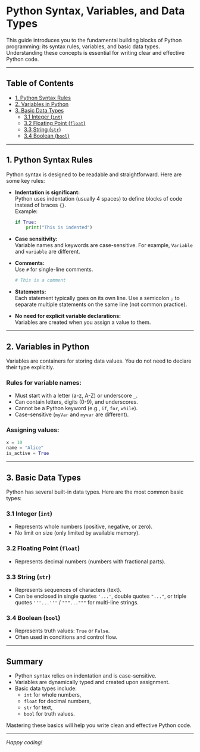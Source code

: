 # Python Syntax, Variables, and Data Types

This guide introduces you to the fundamental building blocks of Python programming: its syntax rules, variables, and basic data types. Understanding these concepts is essential for writing clear and effective Python code.

---

## Table of Contents

- [1. Python Syntax Rules](#1-python-syntax-rules)
- [2. Variables in Python](#2-variables-in-python)
- [3. Basic Data Types](#3-basic-data-types)
  - [3.1 Integer (`int`)](#31-integer-int)
  - [3.2 Floating Point (`float`)](#32-floating-point-float)
  - [3.3 String (`str`)](#33-string-str)
  - [3.4 Boolean (`bool`)](#34-boolean-bool)

---

## 1. Python Syntax Rules

Python syntax is designed to be readable and straightforward. Here are some key rules:

- **Indentation is significant:**  
  Python uses indentation (usually 4 spaces) to define blocks of code instead of braces `{}`.  
  Example:

  ```python
  if True:
      print("This is indented")
  ```

- **Case sensitivity:**  
  Variable names and keywords are case-sensitive. For example, `Variable` and `variable` are different.

- **Comments:**  
  Use `#` for single-line comments.

  ```python
  # This is a comment
  ```

- **Statements:**  
  Each statement typically goes on its own line. Use a semicolon `;` to separate multiple statements on the same line (not common practice).

- **No need for explicit variable declarations:**  
  Variables are created when you assign a value to them.

---

## 2. Variables in Python

Variables are containers for storing data values. You do not need to declare their type explicitly.

### Rules for variable names:

- Must start with a letter (a-z, A-Z) or underscore `_`.
- Can contain letters, digits (0-9), and underscores.
- Cannot be a Python keyword (e.g., `if`, `for`, `while`).
- Case-sensitive (`myVar` and `myvar` are different).

### Assigning values:

```python
x = 10
name = "Alice"
is_active = True
```

---

## 3. Basic Data Types

Python has several built-in data types. Here are the most common basic types:

### 3.1 Integer (`int`)

- Represents whole numbers (positive, negative, or zero).
- No limit on size (only limited by available memory).

### 3.2 Floating Point (`float`)

- Represents decimal numbers (numbers with fractional parts).

### 3.3 String (`str`)

- Represents sequences of characters (text).
- Can be enclosed in single quotes `'...'`, double quotes `"..."`, or triple quotes `'''...'''` / `"""..."""` for multi-line strings.

### 3.4 Boolean (`bool`)

- Represents truth values: `True` or `False`.
- Often used in conditions and control flow.

---

## Summary

- Python syntax relies on indentation and is case-sensitive.
- Variables are dynamically typed and created upon assignment.
- Basic data types include:
  - `int` for whole numbers,
  - `float` for decimal numbers,
  - `str` for text,
  - `bool` for truth values.

Mastering these basics will help you write clean and effective Python code.

---

*Happy coding!* 
